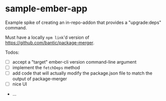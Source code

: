 # sample-ember-app

Example spike of creating an in-repo-addon that provides a "upgrade:deps"
command.

Must have a locally `npm link`'d version of https://github.com/bantic/package-merger.

Todos:

  * [ ] accept a "target" ember-cli version command-line argument
  * [ ] implement the `fetchDeps` method
  * [ ] add code that will actually modify the package.json file to match the
    output of package-merger
  * [ ] nice UI
  * ...
